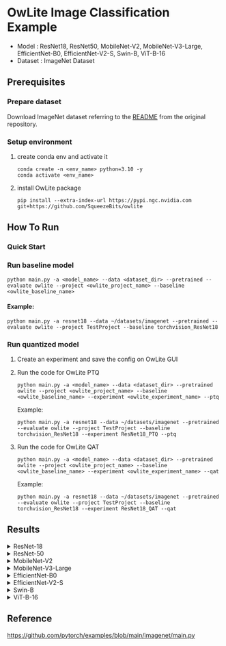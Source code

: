 # OwLite Image Classification Example 
- Model : ResNet18, ResNet50, MobileNet-V2, MobileNet-V3-Large, EfficientNet-B0, EfficientNet-V2-S, Swin-B, ViT-B-16
- Dataset : ImageNet Dataset



## Prerequisites

### Prepare dataset
Download ImageNet dataset referring to the [README](https://github.com/pytorch/examples/blob/main/imagenet/README.md) from the original repository.

### Setup environment
1. create conda env and activate it
    ```
    conda create -n <env_name> python=3.10 -y
    conda activate <env_name>
    ```
2. install OwLite package
    ```
    pip install --extra-index-url https://pypi.ngc.nvidia.com git+https://github.com/SqueezeBits/owlite
    ```

## How To Run

### Quick Start

### Run baseline model
```
python main.py -a <model_name> --data <dataset_dir> --pretrained --evaluate owlite --project <owlite_project_name> --baseline <owlite_baseline_name>
```
#### Example:
```
python main.py -a resnet18 --data ~/datasets/imagenet --pretrained --evaluate owlite --project TestProject --baseline torchvision_ResNet18
```

### Run quantized model
1. Create an experiment and save the config on OwLite GUI
2. Run the code for OwLite PTQ 
    ```
    python main.py -a <model_name> --data <dataset_dir> --pretrained owlite --project <owlite_project_name> --baseline <owlite_baseline_name> --experiment <owlite_experiment_name> --ptq
    ```
    Example:
    ```
    python main.py -a resnet18 --data ~/datasets/imagenet --pretrained --evaluate owlite --project TestProject --baseline torchvision_ResNet18 --experiment ResNet18_PTQ --ptq
    ```

3. Run the code for OwLite QAT
    ```
    python main.py -a <model_name> --data <dataset_dir> --pretrained owlite --project <owlite_project_name> --baseline <owlite_baseline_name> --experiment <owlite_experiment_name> --qat
    ```
    Example:
    ```
    python main.py -a resnet18 --data ~/datasets/imagenet --pretrained --evaluate owlite --project TestProject --baseline torchvision_ResNet18 --experiment ResNet18_QAT --qat
    ```

## Results

<details>
<summary>ResNet-18</summary>

### Configuration

#### Quantization Configuration

- Apply OwLite Recommended Config with the following calibration method
  - PTQ calibration: AbsMax
  - QAT backward: CLQ
  - Gradient scales for weight quantization in {Conv, Gemm} were set to 0.01

#### Training Configuration

- Learning Rate: 1e-5
- Weight Decay: 1e-5
- Epochs: 1
  
### Accuracy & Latency Results
TensorRT Evaluation GPU: A6000

| Quantization    | Input Size         | Top 1 Acc (%) | Top 5 Acc (%) | GPU Latency (ms) |
| --------------- |:------------------:|:-------------:|:-------------:|:----------------:|
| FP16 TensorRT   | (256, 3, 224, 224) | 69.8          | 89.1          | 10.6             |
| OwLite INT8 PTQ | (256, 3, 224, 224) | 69.5          | 88.9          | 4.76             |
| OwLite INT8 QAT | (256, 3, 224, 224) | 69.8          | 89.2          | 4.76             |
| INT8 TensorRT   | (256, 3, 224, 224) | 69.5          | 89.0          | 4.60             |

- The INT8 TensorRT engine was built by applying FP16 and INT8 flags using [Polygraphy](https://github.com/NVIDIA/TensorRT/tree/main/tools/Polygraphy), as further explained in [TRT Developer Guide](https://docs.nvidia.com/deeplearning/tensorrt/developer-guide).
</details>

<details>
<summary>ResNet-50</summary>

### Configuration

#### Quantization Configuration

- Apply OwLite Recommended Config with the following calibration method
  - PTQ calibration: AbsMax
  - QAT backward: CLQ
  - Gradient scales for weight quantization in {Conv, Gemm} were set to 0.01

#### Training Configuration

- Learning Rate: 1e-5
- Weight Decay: 1e-5
- Epochs: 1
   
### Accuracy and Latency Results
TensorRT Evaluation GPU: A6000

| Quantization    | Input Size         | Top 1 Acc (%) | Top 5 Acc (%) | GPU Latency (ms) | 
| --------------- |:------------------:|:-------------:|:-------------:|:----------------:|
| FP16 TensorRT   | (256, 3, 224, 224) | 76.2          | 92.9          | 30.1             |
| OwLite INT8 PTQ | (256, 3, 224, 224) | 75.9          | 92.8          | 14.5             |
| OwLite INT8 QAT | (256, 3, 224, 224) | 76.1          | 92.8          | 14.5             |
| INT8 TensorRT   | (256, 3, 224, 224) | 76.1          | 92.9          | 14.6             |

- The INT8 TensorRT engine was built by applying FP16 and INT8 flags using [Polygraphy](https://github.com/NVIDIA/TensorRT/tree/main/tools/Polygraphy), as further explained in [TRT Developer Guide](https://docs.nvidia.com/deeplearning/tensorrt/developer-guide).
</details>

<details>
<summary>MobileNet-V2</summary>

### Configuration

#### Quantization Configuration

- Apply OwLite Recommended Config with the following calibration method
  - PTQ calibration: Percentile (99.99)
  - QAT backward: CLQ
  - Gradient scales for weight quantization in {Conv, Gemm} were set to 0.01

#### Training Configuration

- Learning Rate: 2e-5
- Weight Decay: 1e-5
- Epochs: 1
  
### Accuracy and Latency Results
TensorRT Evaluation GPU: A6000

| Quantization    | Input Size         | Top 1 Acc (%) | Top 5 Acc (%) | GPU Latency (ms) |  
| --------------- |:------------------:|:-------------:|:-------------:|:----------------:|
| FP16 TensorRT   | (256, 3, 224, 224) | 71.9          | 90.3          | 11.2             |
| OwLite INT8 PTQ | (256, 3, 224, 224) | 71.3          | 90.0          | 6.17             |
| OwLite INT8 QAT | (256, 3, 224, 224) | 71.7          | 90.2          | 6.17             |
| INT8 TensorRT   | (256, 3, 224, 224) | 70.6          | 89.6          | 6.29             |

- The INT8 TensorRT engine was built by applying FP16 and INT8 flags using [Polygraphy](https://github.com/NVIDIA/TensorRT/tree/main/tools/Polygraphy), as further explained in [TRT Developer Guide](https://docs.nvidia.com/deeplearning/tensorrt/developer-guide).
</details>

<details>
<summary>MobileNet-V3-Large</summary>

### Configuration

#### Quantization Configuration

- Apply Owlite Recommended Config with the following calibration method
  - PTQ calibration: Percentile (99.99)
  - QAT backward: CLQ
  - Gradient scales for weight quantization in {Conv, Gemm} were set to 0.01

#### Training Configuration

- Learning Rate: 2e-5
- Weight Decay: 1e-5
- Epochs: 5
  
### Accuracy and Latency Results
TensorRT Evaluation GPU: A6000

| Quantization    | Input Size         | Top 1 Acc (%) | Top 5 Acc (%) | GPU Latency (ms) |   
| --------------- |:------------------:|:-------------:|:-------------:|:----------------:|
| FP16 TensorRT   | (256, 3, 224, 224) | 74.0          | 91.3          | 11.84            |
| OwLite INT8 PTQ | (256, 3, 224, 224) | 71.6          | 90.1          | 6.77             |
| OwLite INT8 QAT | (256, 3, 224, 224) | 72.9          | 90.7          | 6.77             |
| INT8 TensorRT   | (256, 3, 224, 224) | 71.4          | 90.0          | 6.82             |

- The INT8 TensorRT engine was built by applying FP16 and INT8 flags using [Polygraphy](https://github.com/NVIDIA/TensorRT/tree/main/tools/Polygraphy), as further explained in [TRT Developer Guide](https://docs.nvidia.com/deeplearning/tensorrt/developer-guide).
</details>

<details>
<summary>EfficientNet-B0</summary>

### Configuration

#### Quantization Configuration

- Apply OwLite Recommended Config with the following calibration method
  - PTQ calibration: MSE for weight quantization in {Conv, Gemm}, Percentile (99.9) for activation quantization  
  - QAT backward: CLQ
  - Gradient scales for weight quantization in {Conv, Gemm} were set to 0.01

#### Training Configuration

- Learning Rate: 5e-5
- Weight Decay: 1e-5
- Epochs: 10

### Accuracy and Latency Results
TensorRT Evaluation GPU: A6000

| Quantization    | Input Size        | Top 1 Acc (%) | Top 5 Acc (%) | GPU Latency (ms) | 
| --------------- |:-----------------:|:-------------:|:-------------:|:----------------:|
| FP16 TensorRT   | (64, 3, 224, 224) | 77.7          | 93.6          | 6.45             |
| OwLite INT8 PTQ | (64, 3, 224, 224) | 73.7          | 91.7          | 3.09             |
| OwLite INT8 QAT | (64, 3, 224, 224) | 76.1          | 92.9          | 3.09             |
| INT8 TensorRT   | (64, 3, 224, 224) | 72.2          | 91.0          | 3.27             |

- The INT8 TensorRT engine was built by applying FP16 and INT8 flags using [Polygraphy](https://github.com/NVIDIA/TensorRT/tree/main/tools/Polygraphy), as further explained in [TRT Developer Guide](https://docs.nvidia.com/deeplearning/tensorrt/developer-guide).
</details>

<details>
<summary>EfficientNet-V2-S</summary>

### Configuration

#### Quantization Configuration

- Apply OwLite Recommended Config with the following calibration method
  - PTQ calibration: Percentile (99.99)
  - QAT backward: CLQ
  - Gradient scales for weight quantization in {Conv, Gemm} were set to 0.01

#### Training Configuration

- Learning Rate: 2e-5
- Weight Decay: 1e-5
- Epochs: 2

### Accuracy and Latency Results
TensorRT Evaluation GPU: A6000

| Quantization    | Input Size        | Top 1 Acc (%) | Top 5 Acc (%) | GPU Latency (ms) |   
| --------------- |:-----------------:|:-------------:|:-------------:|:----------------:|
| FP16 TensorRT   | (64, 3, 224, 224) | 81.3          | 95.3          | 12.3             |
| OwLite INT8 PTQ | (64, 3, 224, 224) | 80.3          | 94.9          | 6.54             |
| OwLite INT8 QAT | (64, 3, 224, 224) | 81.1          | 95.4          | 6.54             |
| INT8 TensorRT   | (64, 3, 224, 224) | 80.2          | 95.0          | 6.83             |

- The INT8 TensorRT engine was built by applying FP16 and INT8 flags using [Polygraphy](https://github.com/NVIDIA/TensorRT/tree/main/tools/Polygraphy), as further explained in [TRT Developer Guide](https://docs.nvidia.com/deeplearning/tensorrt/developer-guide).
</details>

<details>
<summary>Swin-B</summary>

### Configuration

#### Quantization Configuration

- Apply OwLite Recommended Config with the following calibration method
  - PTQ calibration: MSE
  - QAT backward: CLQ
  - Gradient scales for weight quantization in {Conv, Gemm, Matmul} were set to 0.01

#### Training Configuration

- Learning Rate: 1e-5
- Weight Decay: 1e-5
- Epochs: 1

### Accuracy and Latency Results
TensorRT Evaluation GPU: A6000

| Quantization    | Input Size        | Top 1 Acc (%) | Top 5 Acc (%) | GPU Latency (ms) |   
| --------------- |:-----------------:|:-------------:|:-------------:|:----------------:|
| FP16 TensorRT   | (64, 3, 224, 224) | 83.2          | 96.5          | 81.9             |
| OwLite INT8 PTQ | (64, 3, 224, 224) | 82.9          | 96.4          | 56.7             |
| OwLite INT8 QAT | (64, 3, 224, 224) | 82.9          | 96.4          | 56.7             |
| INT8 TensorRT   | (64, 3, 224, 224) | 83.2          | 96.5          | 80.7             |

- The INT8 TensorRT engine was built by applying FP16 and INT8 flags using [Polygraphy](https://github.com/NVIDIA/TensorRT/tree/main/tools/Polygraphy), although all layers in Swin-B fell back to FP16. Further explained in [TRT Developer Guide](https://docs.nvidia.com/deeplearning/tensorrt/developer-guide).
</details>

<details>
<summary>ViT-B-16</summary>

### Configuration

#### Quantization Configuration

- Apply OwLite Recommended Config with the following calibration method
  - PTQ calibration: MSE
  - QAT backward: CLQ
  - Gradient scales for weight quantization in {Conv, Gemm, Matmul} were set to 0.01

#### Training Configuration

- Learning Rate: 5e-6
- Weight Decay: 1e-5
- Epochs: 1

### Accuracy and Latency Results
TensorRT Evaluation GPU: A6000

| Quantization    | Input Size        | Top 1 Acc (%) | Top 5 Acc (%) | GPU Latency (ms) |  
| --------------- |:-----------------:|:-------------:|:-------------:|:----------------:|
| FP16 TensorRT   | (64, 3, 224, 224) | 81.1          | 95.3          | 31.2             |
| OwLite INT8 PTQ | (64, 3, 224, 224) | 80.4          | 95.1          | 20.1             |
| OwLite INT8 QAT | (64, 3, 224, 224) | 80.6          | 95.2          | 20.1             |
| INT8 TensorRT   | (64, 3, 224, 224) | 81.1          | 95.3          | 31.2             |

- The INT8 TensorRT engine was built by applying FP16 and INT8 flags using [Polygraphy](https://github.com/NVIDIA/TensorRT/tree/main/tools/Polygraphy), although all layers in ViT-B-16 fell back to FP16. Further explained in [TRT Developer Guide](https://docs.nvidia.com/deeplearning/tensorrt/developer-guide).
</details>

## Reference
https://github.com/pytorch/examples/blob/main/imagenet/main.py